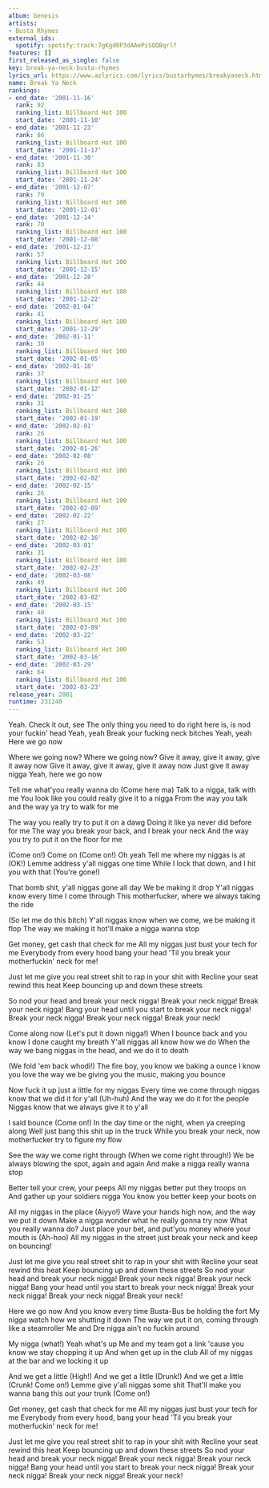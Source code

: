 ```yaml
---
album: Genesis
artists:
- Busta Rhymes
external_ids:
  spotify: spotify:track:7gKgd0P3dAAePiSQQBqrlf
features: []
first_released_as_single: false
key: break-ya-neck-busta-rhymes
lyrics_url: https://www.azlyrics.com/lyrics/bustarhymes/breakyaneck.html
name: Break Ya Neck
rankings:
- end_date: '2001-11-16'
  rank: 92
  ranking_list: Billboard Hot 100
  start_date: '2001-11-10'
- end_date: '2001-11-23'
  rank: 86
  ranking_list: Billboard Hot 100
  start_date: '2001-11-17'
- end_date: '2001-11-30'
  rank: 83
  ranking_list: Billboard Hot 100
  start_date: '2001-11-24'
- end_date: '2001-12-07'
  rank: 79
  ranking_list: Billboard Hot 100
  start_date: '2001-12-01'
- end_date: '2001-12-14'
  rank: 70
  ranking_list: Billboard Hot 100
  start_date: '2001-12-08'
- end_date: '2001-12-21'
  rank: 57
  ranking_list: Billboard Hot 100
  start_date: '2001-12-15'
- end_date: '2001-12-28'
  rank: 44
  ranking_list: Billboard Hot 100
  start_date: '2001-12-22'
- end_date: '2002-01-04'
  rank: 41
  ranking_list: Billboard Hot 100
  start_date: '2001-12-29'
- end_date: '2002-01-11'
  rank: 30
  ranking_list: Billboard Hot 100
  start_date: '2002-01-05'
- end_date: '2002-01-18'
  rank: 37
  ranking_list: Billboard Hot 100
  start_date: '2002-01-12'
- end_date: '2002-01-25'
  rank: 31
  ranking_list: Billboard Hot 100
  start_date: '2002-01-19'
- end_date: '2002-02-01'
  rank: 26
  ranking_list: Billboard Hot 100
  start_date: '2002-01-26'
- end_date: '2002-02-08'
  rank: 26
  ranking_list: Billboard Hot 100
  start_date: '2002-02-02'
- end_date: '2002-02-15'
  rank: 26
  ranking_list: Billboard Hot 100
  start_date: '2002-02-09'
- end_date: '2002-02-22'
  rank: 27
  ranking_list: Billboard Hot 100
  start_date: '2002-02-16'
- end_date: '2002-03-01'
  rank: 31
  ranking_list: Billboard Hot 100
  start_date: '2002-02-23'
- end_date: '2002-03-08'
  rank: 49
  ranking_list: Billboard Hot 100
  start_date: '2002-03-02'
- end_date: '2002-03-15'
  rank: 48
  ranking_list: Billboard Hot 100
  start_date: '2002-03-09'
- end_date: '2002-03-22'
  rank: 53
  ranking_list: Billboard Hot 100
  start_date: '2002-03-16'
- end_date: '2002-03-29'
  rank: 64
  ranking_list: Billboard Hot 100
  start_date: '2002-03-23'
release_year: 2001
runtime: 231240
---
```

Yeah. Check it out, see
The only thing you need to do right here is, is nod your fuckin' head
Yeah, yeah
Break your fucking neck bitches
Yeah, yeah
Here we go now

Where we going now?
Where we going now?
Give it away, give it away, give it away now
Give it away, give it away, give it away now
Just give it away nigga
Yeah, here we go now

Tell me what'you really wanna do (Come here ma)
Talk to a nigga, talk with me
You look like you could really give it to a nigga
From the way you talk and the way ya try to walk for me

The way you really try to put it on a dawg
Doing it like ya never did before for me
The way you break your back, and I break your neck
And the way you try to put it on the floor for me

(Come on!) Come on (Come on!) Oh yeah
Tell me where my niggas is at (OK!)
Lemme address y'all niggas one time
While I lock that down, and I hit you with that (You're gone!)

That bomb shit, y'all niggas gone all day
We be making it drop
Y'all niggas know every time I come through
This motherfucker, where we always taking the ride

(So let me do this bitch)
Y'all niggas know when we come, we be making it flop
The way we making it hot'll make a nigga wanna stop

Get money, get cash that check for me
All my niggas just bust your tech for me
Everybody from every hood bang your head
'Til you break your motherfuckin' neck for me!

Just let me give you real street shit to rap in your shit with
Recline your seat rewind this heat
Keep bouncing up and down these streets

So nod your head and break your neck nigga!
Break your neck nigga!
Break your neck nigga!
Bang your head until you start to break your neck nigga!
Break your neck nigga!
Break your neck nigga!
Break your neck!

Come along now (Let's put it down nigga!)
When I bounce back and you know I done caught my breath
Y'all niggas all know how we do
When the way we bang niggas in the head, and we do it to death

(We fold 'em back whodi!) The fire boy, you know we baking a ounce
I know you love the way we be giving you the music, making you bounce

Now fuck it up just a little for my niggas
Every time we come through niggas know that we did it for y'all (Uh-huh)
And the way we do it for the people
Niggas know that we always give it to y'all

I said bounce (Come on!)
In the day time or the night, when ya creeping along
Well just bang this shit up in the truck
While you break your neck, now motherfucker try to figure my flow

See the way we come right through (When we come right through!)
We be always blowing the spot, again and again
And make a nigga really wanna stop

Better tell your crew, your peeps
All my niggas better put they troops on
And gather up your soldiers nigga
You know you better keep your boots on

All my niggas in the place (Aiyyo!)
Wave your hands high now, and the way we put it down
Make a nigga wonder what he really gonna try now
What you really wanna do?
Just place your bet, and put'you money where your mouth is (Ah-hoo)
All my niggas in the street just break your neck and keep on bouncing!

Just let me give you real street shit to rap in your shit with
Recline your seat rewind this heat
Keep bouncing up and down these streets
So nod your head and break your neck nigga!
Break your neck nigga!
Break your neck nigga!
Bang your head until you start to break your neck nigga!
Break your neck nigga!
Break your neck nigga!
Break your neck!

Here we go now
And you know every time Busta-Bus be holding the fort
My nigga watch how we shutting it down
The way we put it on, coming through like a steamroller
Me and Dre nigga ain't no fuckin around

My nigga (what!) Yeah what's up
Me and my team got a link 'cause you know we stay chopping it up
And when get up in the club
All of my niggas at the bar and we locking it up

And we get a little (High!) And we get a little (Drunk!)
And we get a little (Crunk! Come on!)
Lemme give y'all niggas some shit
That'll make you wanna bang this out your trunk (Come on!)

Get money, get cash that check for me
All my niggas just bust your tech for me
Everybody from every hood, bang your head
'Til you break your motherfuckin' neck for me!

Just let me give you real street shit to rap in your shit with
Recline your seat rewind this heat
Keep bouncing up and down these streets
So nod your head and break your neck nigga!
Break your neck nigga!
Break your neck nigga!
Bang your head until you start to break your neck nigga!
Break your neck nigga!
Break your neck nigga!
Break your neck!
